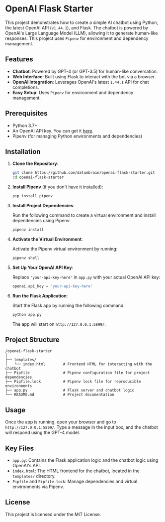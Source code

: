 # OpenAI Flask Starter

This project demonstrates how to create a simple AI chatbot using Python, the latest OpenAI API (`v1.44.1`), and Flask. The chatbot is powered by OpenAI's Large Language Model (LLM), allowing it to generate human-like responses. This project uses `Pipenv` for environment and dependency management.

## Features

- **Chatbot**: Powered by GPT-4 (or GPT-3.5) for human-like conversation.
- **Web Interface**: Built using Flask to interact with the bot via a browser.
- **OpenAI Integration**: Leverages OpenAI's latest `1.44.1` API for chat completions.
- **Easy Setup**: Uses `Pipenv` for environment and dependency management.

## Prerequisites

- Python 3.7+
- An OpenAI API key. You can get it [here](https://beta.openai.com/signup/).
- Pipenv (for managing Python environments and dependencies)

## Installation

1. **Clone the Repository**:

   ```bash
   git clone https://github.com/datumbrain/openai-flask-starter.git
   cd openai-flask-starter
   ```

2. **Install Pipenv** (if you don't have it installed):

   ```bash
   pip install pipenv
   ```

3. **Install Project Dependencies**:

   Run the following command to create a virtual environment and install dependencies using Pipenv:

   ```bash
   pipenv install
   ```

4. **Activate the Virtual Environment**:

   Activate the Pipenv virtual environment by running:

   ```bash
   pipenv shell
   ```

5. **Set Up Your OpenAI API Key**:

   Replace `'your-api-key-here'` in `app.py` with your actual OpenAI API key:

   ```python
   openai.api_key = 'your-api-key-here'
   ```

6. **Run the Flask Application**:

   Start the Flask app by running the following command:

   ```bash
   python app.py
   ```

   The app will start on `http://127.0.0.1:5899/`.

## Project Structure

```
/openai-flask-starter
│
├── templates/
│   └── index.html        # Frontend HTML for interacting with the chatbot
├── Pipfile               # Pipenv configuration file for project dependencies
├── Pipfile.lock          # Pipenv lock file for reproducible environments
├── app.py                # Flask server and chatbot logic
└── README.md             # Project documentation
```

## Usage

Once the app is running, open your browser and go to `http://127.0.0.1:5899/`. Type a message in the input box, and the chatbot will respond using the GPT-4 model.

## Key Files

- `app.py`: Contains the Flask application logic and the chatbot logic using OpenAI's API.
- `index.html`: The HTML frontend for the chatbot, located in the `templates/` directory.
- `Pipfile` and `Pipfile.lock`: Manage dependencies and virtual environments via Pipenv.

## License

This project is licensed under the MIT License.

